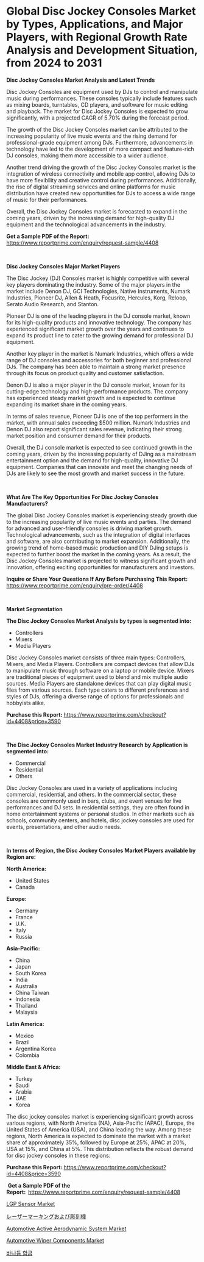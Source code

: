 <p><h1>Global Disc Jockey Consoles Market by Types, Applications, and Major Players, with Regional Growth Rate Analysis and Development Situation, from 2024 to 2031</h1></p><p><strong>Disc Jockey Consoles Market Analysis and Latest Trends</strong></p>
<p><p>Disc Jockey Consoles are equipment used by DJs to control and manipulate music during performances. These consoles typically include features such as mixing boards, turntables, CD players, and software for music editing and playback. The market for Disc Jockey Consoles is expected to grow significantly, with a projected CAGR of 5.70% during the forecast period.</p><p>The growth of the Disc Jockey Consoles market can be attributed to the increasing popularity of live music events and the rising demand for professional-grade equipment among DJs. Furthermore, advancements in technology have led to the development of more compact and feature-rich DJ consoles, making them more accessible to a wider audience.</p><p>Another trend driving the growth of the Disc Jockey Consoles market is the integration of wireless connectivity and mobile app control, allowing DJs to have more flexibility and creative control during performances. Additionally, the rise of digital streaming services and online platforms for music distribution have created new opportunities for DJs to access a wide range of music for their performances.</p><p>Overall, the Disc Jockey Consoles market is forecasted to expand in the coming years, driven by the increasing demand for high-quality DJ equipment and the technological advancements in the industry.</p></p>
<p><strong>Get a Sample PDF of the Report:&nbsp;</strong> <a href="https://www.reportprime.com/enquiry/request-sample/4408">https://www.reportprime.com/enquiry/request-sample/4408</a></p>
<p>&nbsp;</p>
<p><strong>Disc Jockey Consoles Major Market Players</strong></p>
<p><p>The Disc Jockey (DJ) Consoles market is highly competitive with several key players dominating the industry. Some of the major players in the market include Denon DJ, GCI Technologies, Native Instruments, Numark Industries, Pioneer DJ, Allen & Heath, Focusrite, Hercules, Korg, Reloop, Serato Audio Research, and Stanton.</p><p>Pioneer DJ is one of the leading players in the DJ console market, known for its high-quality products and innovative technology. The company has experienced significant market growth over the years and continues to expand its product line to cater to the growing demand for professional DJ equipment.</p><p>Another key player in the market is Numark Industries, which offers a wide range of DJ consoles and accessories for both beginner and professional DJs. The company has been able to maintain a strong market presence through its focus on product quality and customer satisfaction.</p><p>Denon DJ is also a major player in the DJ console market, known for its cutting-edge technology and high-performance products. The company has experienced steady market growth and is expected to continue expanding its market share in the coming years.</p><p>In terms of sales revenue, Pioneer DJ is one of the top performers in the market, with annual sales exceeding $500 million. Numark Industries and Denon DJ also report significant sales revenue, indicating their strong market position and consumer demand for their products.</p><p>Overall, the DJ console market is expected to see continued growth in the coming years, driven by the increasing popularity of DJing as a mainstream entertainment option and the demand for high-quality, innovative DJ equipment. Companies that can innovate and meet the changing needs of DJs are likely to see the most growth and market success in the future.</p></p>
<p>&nbsp;</p>
<p><strong>What Are The Key Opportunities For Disc Jockey Consoles Manufacturers?</strong></p>
<p><p>The global Disc Jockey Consoles market is experiencing steady growth due to the increasing popularity of live music events and parties. The demand for advanced and user-friendly consoles is driving market growth. Technological advancements, such as the integration of digital interfaces and software, are also contributing to market expansion. Additionally, the growing trend of home-based music production and DIY DJing setups is expected to further boost the market in the coming years. As a result, the Disc Jockey Consoles market is projected to witness significant growth and innovation, offering exciting opportunities for manufacturers and investors.</p></p>
<p><strong>Inquire or Share Your Questions If Any Before Purchasing This Report:</strong> <a href="https://www.reportprime.com/enquiry/pre-order/4408">https://www.reportprime.com/enquiry/pre-order/4408</a></p>
<p>&nbsp;</p>
<p><strong>Market Segmentation</strong></p>
<p><strong>The Disc Jockey Consoles Market Analysis by types is segmented into:</strong></p>
<p><ul><li>Controllers</li><li>Mixers</li><li>Media Players</li></ul></p>
<p><p>Disc Jockey Consoles market consists of three main types: Controllers, Mixers, and Media Players. Controllers are compact devices that allow DJs to manipulate music through software on a laptop or mobile device. Mixers are traditional pieces of equipment used to blend and mix multiple audio sources. Media Players are standalone devices that can play digital music files from various sources. Each type caters to different preferences and styles of DJs, offering a diverse range of options for professionals and hobbyists alike.</p></p>
<p><strong>Purchase this Report:&nbsp;</strong><a href="https://www.reportprime.com/checkout?id=4408&price=3590">https://www.reportprime.com/checkout?id=4408&price=3590</a></p>
<p>&nbsp;</p>
<p><strong>The Disc Jockey Consoles Market Industry Research by Application is segmented into:</strong></p>
<p><ul><li>Commercial</li><li>Residential</li><li>Others</li></ul></p>
<p><p>Disc Jockey Consoles are used in a variety of applications including commercial, residential, and others. In the commercial sector, these consoles are commonly used in bars, clubs, and event venues for live performances and DJ sets. In residential settings, they are often found in home entertainment systems or personal studios. In other markets such as schools, community centers, and hotels, disc jockey consoles are used for events, presentations, and other audio needs.</p></p>
<p>&nbsp;</p>
<p><strong>In terms of Region, the Disc Jockey Consoles Market Players available by Region are:</strong></p>
<p>
    <p> <strong> North America: </strong>
        <ul>
            <li>United States</li>
            <li>Canada</li>
        </ul>
        </p> 
    <p> <strong> Europe: </strong>
        <ul>
            <li>Germany</li>
            <li>France</li>
            <li>U.K.</li>
            <li>Italy</li>
            <li>Russia</li>
        </ul>
        </p> 
    <p> <strong> Asia-Pacific: </strong>
        <ul>
            <li>China</li>
            <li>Japan</li>
            <li>South Korea</li>
            <li>India</li>
            <li>Australia</li>
            <li>China Taiwan</li>
            <li>Indonesia</li>
            <li>Thailand</li>
            <li>Malaysia</li>
        </ul>
        </p> 
    <p> <strong> Latin America: </strong>
        <ul>
            <li>Mexico</li>
            <li>Brazil</li>
            <li>Argentina Korea</li>
            <li>Colombia</li>
        </ul>
        </p> 
    <p> <strong> Middle East & Africa: </strong>
        <ul>
            <li>Turkey</li>
            <li>Saudi</li>
            <li>Arabia</li>
            <li>UAE</li>
            <li>Korea</li>
        </ul>
    </p>
    </p>
<p><p>The disc jockey consoles market is experiencing significant growth across various regions, with North America (NA), Asia-Pacific (APAC), Europe, the United States of America (USA), and China leading the way. Among these regions, North America is expected to dominate the market with a market share of approximately 35%, followed by Europe at 25%, APAC at 20%, USA at 15%, and China at 5%. This distribution reflects the robust demand for disc jockey consoles in these regions.</p></p>
<p><strong>Purchase this Report: </strong><a href="https://www.reportprime.com/checkout?id=4408&price=3590">https://www.reportprime.com/checkout?id=4408&price=3590</a></p>
<p>&nbsp;<strong>Get a Sample PDF of the Report:&nbsp;&nbsp;</strong><a href="https://www.reportprime.com/enquiry/request-sample/4408">https://www.reportprime.com/enquiry/request-sample/4408</a></p>
<p><strong></strong></p>
<p><p><a href="https://github.com/brenzgnarento/Market-Research-Report-List-1/blob/main/lgp-sensor-market.md">LGP Sensor Market</a></p><p><a href="https://github.com/jkjreqjscoxx7/Market-Research-Report-List-1/blob/main/382341615179.md">レーザーマーキングおよび彫刻機</a></p><p><a href="https://issuu.com/reportprime-2/docs/automotive-active-aerodynamic-system-market-size-2">Automotive Active Aerodynamic System Market</a></p><p><a href="https://issuu.com/reportprime-2/docs/automotive-wiper-components-market-size-2030.pptx">Automotive Wiper Components Market</a></p><p><a href="https://github.com/BrettWeberrt8767765/Market-Research-Report-List-1/blob/main/417216514064.md">바나듐 합금</a></p></p>